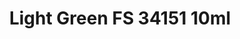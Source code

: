 ---
layout: product
title: "Light Green FS 34151 10ml"
price: "330" 
desc: "Acrylic Laquer 10mL"
img_path: "/assets/img/RC028.webp"
brand: "AK "
available: false
special_offer: false
new: false
soon: false
cat: "020000"
subcat: "020200"
subsubcat: "020201"
sifra: "RC028"
popular: false
spec: false
---